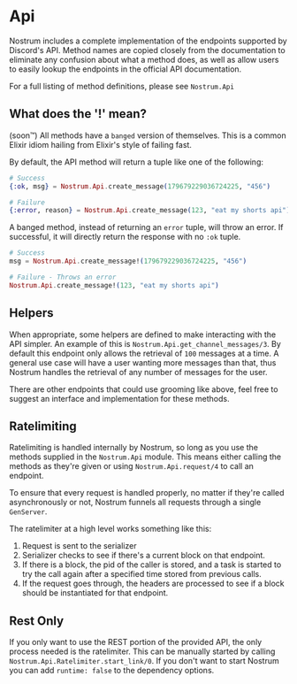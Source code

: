 # Api
Nostrum includes a complete implementation of the endpoints supported by Discord's
API. Method names are copied closely from the documentation to eliminate any
confusion about what a method does, as well as allow users to easily lookup the
endpoints in the official API documentation.

For a full listing of method definitions, please see `Nostrum.Api`

## What does the '!' mean?
(soon™) All methods have a `banged` version of themselves. This is a common Elixir
idiom hailing from Elixir's style of failing fast.

By default, the API method will return a tuple like one of the following:
```Elixir
# Success
{:ok, msg} = Nostrum.Api.create_message(179679229036724225, "456")

# Failure
{:error, reason} = Nostrum.Api.create_message(123, "eat my shorts api")
```

A banged method, instead of returning an `error` tuple, will throw an error.
If successful, it will directly return the response with no `:ok` tuple.
```Elixir
# Success
msg = Nostrum.Api.create_message!(179679229036724225, "456")

# Failure - Throws an error
Nostrum.Api.create_message!(123, "eat my shorts api")
```

## Helpers
When appropriate, some helpers are defined to make interacting with the API simpler.
An example of this is `Nostrum.Api.get_channel_messages/3`. By default this endpoint
only allows the retrieval of `100` messages at a time. A general use case will
have a user wanting more messages than that, thus Nostrum handles the retrieval
of any number of messages for the user.

There are other endpoints that could use grooming like above, feel free to suggest
an interface and implementation for these methods.

## Ratelimiting
Ratelimiting is handled internally by Nostrum, so long as you use the methods
supplied in the `Nostrum.Api` module. This means either calling the methods as
they're given or using `Nostrum.Api.request/4` to call an endpoint.

To ensure that every request is handled properly, no matter if they're called
asynchronously or not, Nostrum funnels all requests through a single `GenServer`.

The ratelimiter at a high level works something like this:

 1. Request is sent to the serializer
 2. Serializer checks to see if there's a current block on that endpoint.
  1. If there is a block, the pid of the caller is stored, and a task is started
  to try the call again after a specified time stored from previous calls.
 3. If the request goes through, the headers are processed to see if a block
 should be instantiated for that endpoint.

## Rest Only
If you only want to use the REST portion of the provided API, the only process
needed is the ratelimiter. This can be manually started by calling
`Nostrum.Api.Ratelimiter.start_link/0`. If you don't want to start Nostrum you
can add `runtime: false` to the dependency options.
